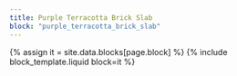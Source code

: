 ```yaml
---
title: Purple Terracotta Brick Slab
block: "purple_terracotta_brick_slab"
---
```


{% assign it = site.data.blocks[page.block] %}
{% include block_template.liquid block=it %}

